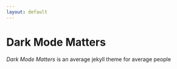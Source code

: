 ```yaml
---
layout: default
---
```


# Dark Mode Matters
*Dark Mode Matters* is an average jekyll theme for average people

